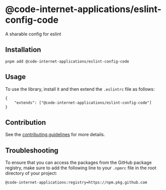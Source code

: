 # @code-internet-applications/eslint-config-code

A sharable config for eslint

## Installation

```
pnpm add @code-internet-applications/eslint-config-code
```

## Usage

To use the library, install it and then extend the `.eslintrc` file as follows:

```
{
	"extends": ["@code-internet-applications/eslint-config-code"]
}
```

## Contribution

See the [contributing guidelines](https://github.com/code-internet-applications/cbt-hydrogen/blob/main/CONTRIBUTING.md) for more details.

## Troubleshooting

To ensure that you can access the packages from the GitHub package registry, make sure to add the following line to your `.npmrc` file in the root directory of your project:

```
@code-internet-applications:registry=https://npm.pkg.github.com
```
